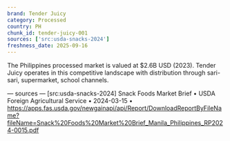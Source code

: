 ```yaml
---
brand: Tender Juicy
category: Processed
country: PH
chunk_id: tender-juicy-001
sources: ['src:usda-snacks-2024']
freshness_date: 2025-09-16
---
```


The Philippines processed market is valued at $2.6B USD (2023). Tender Juicy operates in this competitive landscape with distribution through sari-sari, supermarket, school channels.

— sources —
[src:usda-snacks-2024] Snack Foods Market Brief • USDA Foreign Agricultural Service • 2024-03-15 • https://apps.fas.usda.gov/newgainapi/api/Report/DownloadReportByFileName?fileName=Snack%20Foods%20Market%20Brief_Manila_Philippines_RP2024-0015.pdf
